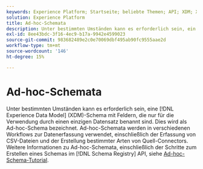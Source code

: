 ```yaml
---
keywords: Experience Platform; Startseite; beliebte Themen; API; XDM; XDM; XDM-System; Erlebnisdatenmodell; Experience-Datenmodell; Datenmodell; Datenmodell; Schemaregistrierung; Schema Registry; Ad-hoc; Ad-hoc; Ad-hoc; Ad-hoc; Ad-hoc; Ad-hoc; Ad-hoc;
solution: Experience Platform
title: Ad-hoc-Schemata
description: Unter bestimmten Umständen kann es erforderlich sein, ein XDM-Schema mit Feldern zu erstellen, die nur für die Verwendung durch einen einzigen Datensatz benannt sind. Dies wird als Ad-hoc-Schema bezeichnet.
exl-id: 8ee43bdc-3f16-4ec9-b17a-9942e4599023
source-git-commit: 983682489e2c0e70069dbf495ab90fc9555aae2d
workflow-type: tm+mt
source-wordcount: '146'
ht-degree: 15%

---
```


# Ad-hoc-Schemata

Unter bestimmten Umständen kann es erforderlich sein, eine [!DNL Experience Data Model] (XDM)-Schema mit Feldern, die nur für die Verwendung durch einen einzigen Datensatz benannt sind. Dies wird als Ad-hoc-Schema bezeichnet. Ad-hoc-Schemata werden in verschiedenen Workflows zur Datenerfassung verwendet, einschließlich der Erfassung von CSV-Dateien und der Erstellung bestimmter Arten von Quell-Connectors. Weitere Informationen zu Ad-hoc-Schemata, einschließlich der Schritte zum Erstellen eines Schemas im [!DNL Schema Registry] API, siehe [Ad-hoc-Schema-Tutorial](../tutorials/ad-hoc.md).
